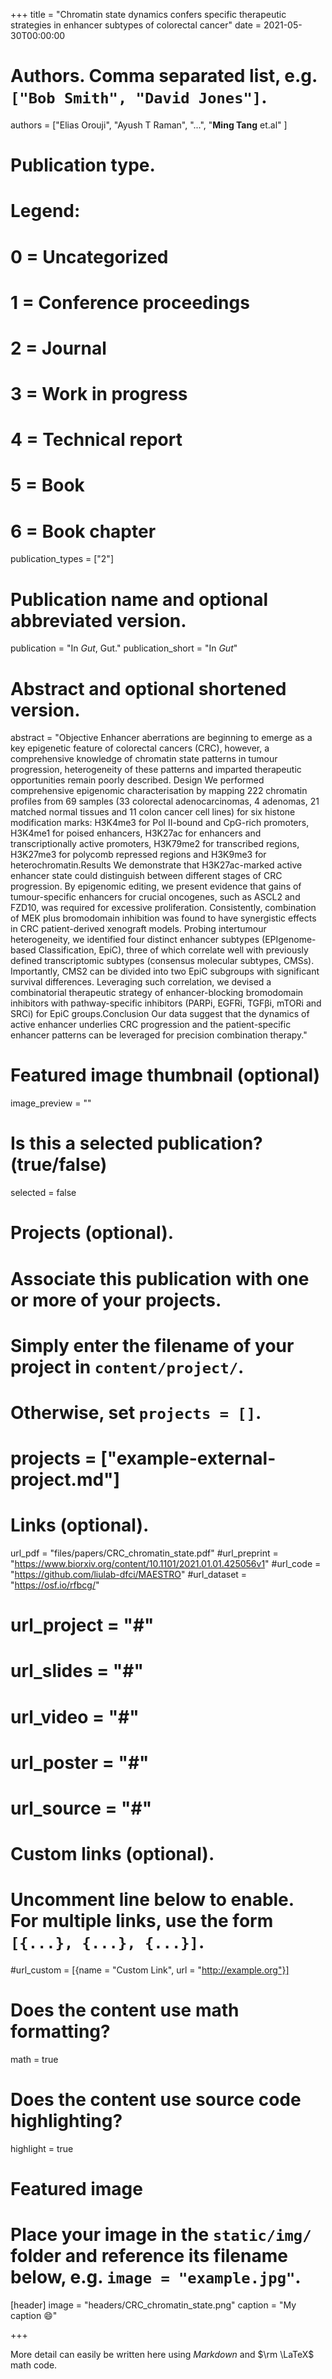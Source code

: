 +++
title = "Chromatin state dynamics confers specific therapeutic strategies in enhancer subtypes of colorectal cancer"
date = 2021-05-30T00:00:00

# Authors. Comma separated list, e.g. `["Bob Smith", "David Jones"]`.
authors = ["Elias Orouji", "Ayush T Raman", "...", "**Ming Tang** et.al" ]

# Publication type.
# Legend:
# 0 = Uncategorized
# 1 = Conference proceedings
# 2 = Journal
# 3 = Work in progress
# 4 = Technical report
# 5 = Book
# 6 = Book chapter
publication_types = ["2"]

# Publication name and optional abbreviated version.
publication = "In *Gut*, Gut."
publication_short = "In *Gut*"

# Abstract and optional shortened version.
abstract = "Objective Enhancer aberrations are beginning to emerge as a key epigenetic feature of colorectal cancers (CRC), however, a comprehensive knowledge of chromatin state patterns in tumour progression, heterogeneity of these patterns and imparted therapeutic opportunities remain poorly described. Design We performed comprehensive epigenomic characterisation by mapping 222 chromatin profiles from 69 samples (33 colorectal adenocarcinomas, 4 adenomas, 21 matched normal tissues and 11 colon cancer cell lines) for six histone modification marks: H3K4me3 for Pol II-bound and CpG-rich promoters, H3K4me1 for poised enhancers, H3K27ac for enhancers and transcriptionally active promoters, H3K79me2 for transcribed regions, H3K27me3 for polycomb repressed regions and H3K9me3 for heterochromatin.Results We demonstrate that H3K27ac-marked active enhancer state could distinguish between different stages of CRC progression. By epigenomic editing, we present evidence that gains of tumour-specific enhancers for crucial oncogenes, such as ASCL2 and FZD10, was required for excessive proliferation. Consistently, combination of MEK plus bromodomain inhibition was found to have synergistic effects in CRC patient-derived xenograft models. Probing intertumour heterogeneity, we identified four distinct enhancer subtypes (EPIgenome-based Classification, EpiC), three of which correlate well with previously defined transcriptomic subtypes (consensus molecular subtypes, CMSs). Importantly, CMS2 can be divided into two EpiC subgroups with significant survival differences. Leveraging such correlation, we devised a combinatorial therapeutic strategy of enhancer-blocking bromodomain inhibitors with pathway-specific inhibitors (PARPi, EGFRi, TGFβi, mTORi and SRCi) for EpiC groups.Conclusion Our data suggest that the dynamics of active enhancer underlies CRC progression and the patient-specific enhancer patterns can be leveraged for precision combination therapy."

# Featured image thumbnail (optional)
image_preview = ""

# Is this a selected publication? (true/false)
selected = false

# Projects (optional).
#   Associate this publication with one or more of your projects.
#   Simply enter the filename of your project in `content/project/`.
#   Otherwise, set `projects = []`.
# projects = ["example-external-project.md"]

# Links (optional).
url_pdf = "files/papers/CRC_chromatin_state.pdf"
#url_preprint = "https://www.biorxiv.org/content/10.1101/2021.01.01.425056v1"
#url_code = "https://github.com/liulab-dfci/MAESTRO"
#url_dataset = "https://osf.io/rfbcg/"
# url_project = "#"
# url_slides = "#"
# url_video = "#"
# url_poster = "#"
# url_source = "#"

# Custom links (optional).
#   Uncomment line below to enable. For multiple links, use the form `[{...}, {...}, {...}]`.
#url_custom = [{name = "Custom Link", url = "http://example.org"}]

# Does the content use math formatting?
math = true

# Does the content use source code highlighting?
highlight = true

# Featured image
# Place your image in the `static/img/` folder and reference its filename below, e.g. `image = "example.jpg"`.
[header]
image = "headers/CRC_chromatin_state.png"
caption = "My caption :smile:"

+++

More detail can easily be written here using *Markdown* and $\rm \LaTeX$ math code.
